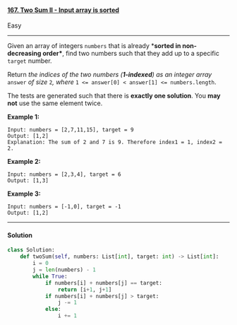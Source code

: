 #### [167. Two Sum II - Input array is sorted](https://leetcode.com/problems/two-sum-ii-input-array-is-sorted/)

Easy

---

Given an array of integers `numbers` that is already ***sorted in non-decreasing order\***, find two numbers such that they add up to a specific `target` number.

Return *the indices of the two numbers (**1-indexed**) as an integer array* `answer` *of size* `2`*, where* `1 <= answer[0] < answer[1] <= numbers.length`.

The tests are generated such that there is **exactly one solution**. You **may not** use the same element twice.

 

**Example 1:**

```
Input: numbers = [2,7,11,15], target = 9
Output: [1,2]
Explanation: The sum of 2 and 7 is 9. Therefore index1 = 1, index2 = 2.
```

**Example 2:**

```
Input: numbers = [2,3,4], target = 6
Output: [1,3]
```

**Example 3:**

```
Input: numbers = [-1,0], target = -1
Output: [1,2]
```

---

#### Solution

```python
class Solution:
    def twoSum(self, numbers: List[int], target: int) -> List[int]:
        i = 0
        j = len(numbers) - 1
        while True:
            if numbers[i] + numbers[j] == target:
                return [i+1, j+1]
            if numbers[i] + numbers[j] > target:
                j -= 1
            else:
                i += 1
```

